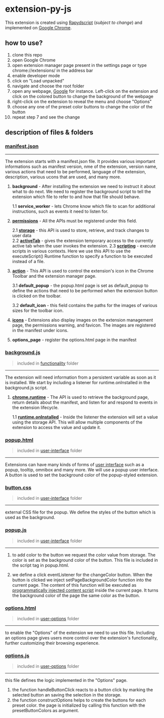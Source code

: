 # **extension-py-js**

This extension is created using [Rapydscript](https://openbase.com/js/rapydscript) (_subject to change_) and implemented on [Google Chrome](https://www.google.com/chrome/).

## **how to use?**

1. clone this repo
2. open Google Chrome
3. open extension manager page present in the settings page or type chrome://extensions/ in the address bar
4. enable developer mode
5. click on "Load unpacked"
6. navigate and choose the root folder
7. open any webpage, [Google](https://google.com/) for instance. Left-click on the extension and click on the colored button to change the background of the webpage
8. right-click on the extension to reveal the menu and choose "Options"
9. choose any one of the preset color buttons to change the color of the button
10. repeat step 7 and see the change

## **description of files & folders**

### [manifest.json](https://github.com/TARP-Fake-News-Identification-Portal/extension-py-js/blob/main/manifest.json)

---

The extension starts with a manifest.json file. It provides various important informations such as manifest version, nme of the extension, version name, various actions that need to be performed, language of the extension, description, various ucons that are used, and many more.

1. **background** - After installing the extension we need to instruct it about what to do next. We need to register the background script to tell the extension which file to refer to and how that file should behave.

   1.1 **service_worker** - lets Chrome know which file to scan for additional instructions, such as events it need to listen for.

2. **[permissions](https://developer.chrome.com/docs/extensions/reference/permissions/)** - All the APIs must be registered under this field.

   2.1 **[storage](https://developer.chrome.com/docs/extensions/reference/storage/)** - this API is used to store, retrieve, and track changes to user data  
   2.2 **[activeTab](https://developer.chrome.com/docs/extensions/mv3/manifest/activeTab/)** - gives the extension temporary access to the currently active tab when the user invokes the extension.
   2.3 **[scripting](https://developer.chrome.com/docs/extensions/reference/scripting/)** - execute scripts in various contexts. Here we use this API to use the executeScript() Runtime function to specify a function to be executed instead of a file.

3. **[action](https://developer.chrome.com/docs/extensions/reference/action/)** - This API is used to control the extension's icon in the Chrome Toolbar and the extension manager page.

   3.1 **default_popup** - the popup.html page is set as default_popup to define the actions that need to be performed when the extension button is clicked on the toolbar.

   3.2 **default_icon** - this field contains the paths for the images of various sizes for the toolbar icon.

4. **[icons](https://developer.chrome.com/docs/extensions/mv3/user_interface/#icon_size)** - Extensions also display images on the extension management page, the permissions warning, and favicon. The images are registered in the manifest under icons.

5. **options_page** - register the options.html page in the manifest

### [background.js](https://github.com/TARP-Fake-News-Identification-Portal/extension-py-js/blob/main/background.js)

> included in [functionality](https://github.com/TARP-Fake-News-Identification-Portal/extension-py-js/tree/main/functionality) folder

---

The extension will need information from a persistent variable as soon as it is installed. We start by including a listener for runtime.onInstalled in the background.js script.

1. **[chrome.runtime](https://developer.chrome.com/docs/extensions/reference/runtime)** - The API is used to retrieve the background page, return details about the manifest, and listen for and respond to events in the extension lifecycle.

   1.1 **[runtime.onInstalled](https://developer.chrome.com/docs/extensions/reference/runtime#event-onInstalled)** - Inside the listener the extension will set a value using the storage API. This will allow multiple components of the extension to access the value and update it.

### [popup.html](https://github.com/TARP-Fake-News-Identification-Portal/extension-py-js/blob/main/user-interface/popup.html)

> included in [user-interface](https://github.com/TARP-Fake-News-Identification-Portal/extension-py-js/tree/main/user-interface) folder

---

Extensions can have many kinds of forms of [user interface](https://developer.chrome.com/docs/extensions/mv3/user_interface/) such as a popup, tooltip, omnibox and many more. We will use a popup user interface. A button is used to set the background color of the popup-styled extension.

### [button.css](https://github.com/TARP-Fake-News-Identification-Portal/extension-py-js/blob/main/user-interface/button.css)

> included in [user-interface](https://github.com/TARP-Fake-News-Identification-Portal/extension-py-js/tree/main/user-interface) folder

---

external CSS file for the popup. We define the styles of the button which is used as the background.

### [popup.js](https://github.com/TARP-Fake-News-Identification-Portal/extension-py-js/blob/main/user-interface/popup.js)

> included in [user-interface](https://github.com/TARP-Fake-News-Identification-Portal/extension-py-js/tree/main/user-interface) folder

---

1. to add color to the button we request the color value from storage. The color is set as the background color of the button. This file is included in the script tag in popup.html.

2. we define a click eventListener for the changeColor button. When the button is clicked we inject setPageBackgroundColor function into the current page. The content of this function will be executed as [programmatically injected content script](https://developer.chrome.com/docs/extensions/mv3/content_scripts/#programmatic) inside the current page. It turns the background color of the page the same color as the button.

### [options.html](https://github.com/TARP-Fake-News-Identification-Portal/extension-py-js/blob/main/user-options/options.html)

> included in [user-options](https://github.com/TARP-Fake-News-Identification-Portal/extension-py-js/tree/main/user-options) folder

---

to enable the "Options" of the extension we need to use this file. Including an options page gives users more control over the extension's functionality, further customizing their browsing experience.

### [options.js](https://github.com/TARP-Fake-News-Identification-Portal/extension-py-js/blob/main/user-options/options.js)

> included in [user-options](https://github.com/TARP-Fake-News-Identification-Portal/extension-py-js/tree/main/user-options) folder

---

this file defines the logic implemented in the "Options" page.

1. the function handleButtonClick reacts to a button click by marking the selected button an saving the selection in the storage.
2. the function constructOptions helps to create the buttons for each preset color. the page is initialized by calling this function with the presetButtonColors as argument.
